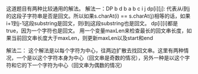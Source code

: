 这道题目有两种比较通用的解法。
解法一：DP
                  b d b a b c
                    i       j
    dp[i][j]: 代表从i到j的这段子字符串是否是回文。所以如果s.charAt(i) == s.charAt(j)相等的话，如果i+1到j-1这段substring是回文，则i到j这段substring也是回文。
    dp[i][i]都是true，因为一个字符也是回文。
    用一个变量maxLen来检查最长的回文串长度，如果当前回文串长度大于maxLen，则更新maxLen以及start和end


解法二：
这个解法是以每个字符为中心，往两边扩散去找回文串。这里有两种情况，一个是以这个字符本身为中心（回文串是奇数的情况），另外一种是以这个字符和它的下一个字符为中心（回文串为偶数的情况）